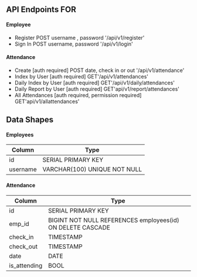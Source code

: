 ## API Endpoints FOR
#### Employee
- Register POST username , password '/api/v1/register'
- Sign In  POST username, password '/api/v1/login'

#### Attendance
- Create [auth required] POST date, check in or out '/api/v1/attendance'
- Index by User [auth required] GET'/api/v1/attendances'
- Daily Index by User [auth required] GET'/api/v1/daily/attendances'
- Daily Report by User [auth required] GET'api/v1/report/attendances'
- All Attendances [auth required, permission required] GET'api/v1/allattendances'

## Data Shapes
#### Employees
Column | Type
--- | --- |
id | SERIAL       PRIMARY KEY
username | VARCHAR(100) UNIQUE NOT NULL

#### Attendance
Column | Type
--- | --- |
id | SERIAL  PRIMARY KEY
emp_id |  BIGINT      NOT NULL  REFERENCES employees(id) ON DELETE CASCADE
check_in  |  TIMESTAMP
check_out  |  TIMESTAMP
date | DATE
is_attending | BOOL
